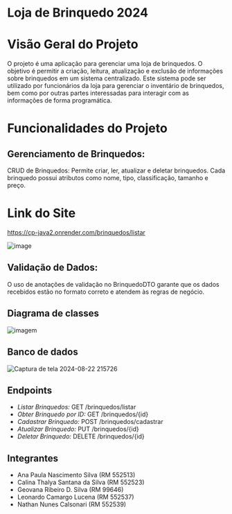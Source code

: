 # Loja de Brinquedo 2024

# Visão Geral do Projeto
O projeto é uma aplicação para gerenciar uma loja de brinquedos. O objetivo é permitir a criação, leitura, atualização e exclusão de informações sobre brinquedos em um sistema centralizado. Este sistema pode ser utilizado por funcionários da loja para gerenciar o inventário de brinquedos, bem como por outras partes interessadas para interagir com as informações de forma programática.

# Funcionalidades do Projeto
## Gerenciamento de Brinquedos:

CRUD de Brinquedos: Permite criar, ler, atualizar e deletar brinquedos. Cada brinquedo possui atributos como nome, tipo, classificação, tamanho e preço.

# Link do Site

https://cp-java2.onrender.com/brinquedos/listar

![image](https://github.com/user-attachments/assets/8414260b-bc17-472f-a389-ddfb581286c2)


## Validação de Dados: 
O uso de anotações de validação no BrinquedoDTO garante que os dados recebidos estão no formato correto e atendem às regras de negócio.

## Diagrama de classes
![imagem](https://github.com/user-attachments/assets/b4ac6ea5-88b2-4360-94d9-d329004c5733)

## Banco de dados
![Captura de tela 2024-08-22 215726](https://github.com/user-attachments/assets/877a7f85-18b5-43a6-823f-92f978f0bd6e)

## Endpoints

- *Listar Brinquedos:* GET /brinquedos/listar
- *Obter Brinquedo por ID:* GET /brinquedos/{id}
- *Cadastrar Brinquedo:* POST /brinquedos/cadastrar
- *Atualizar Brinquedo:* PUT /brinquedos/{id}
- *Deletar Brinquedo:* DELETE /brinquedos/{id}

## Integrantes

- Ana Paula Nascimento Silva (RM 552513) 
- Calina Thalya Santana da Silva (RM 552523) 
- Geovana Ribeiro D. Silva (RM 99646) 
- Leonardo Camargo Lucena (RM 552537)
- Nathan Nunes Calsonari (RM 552539) 

